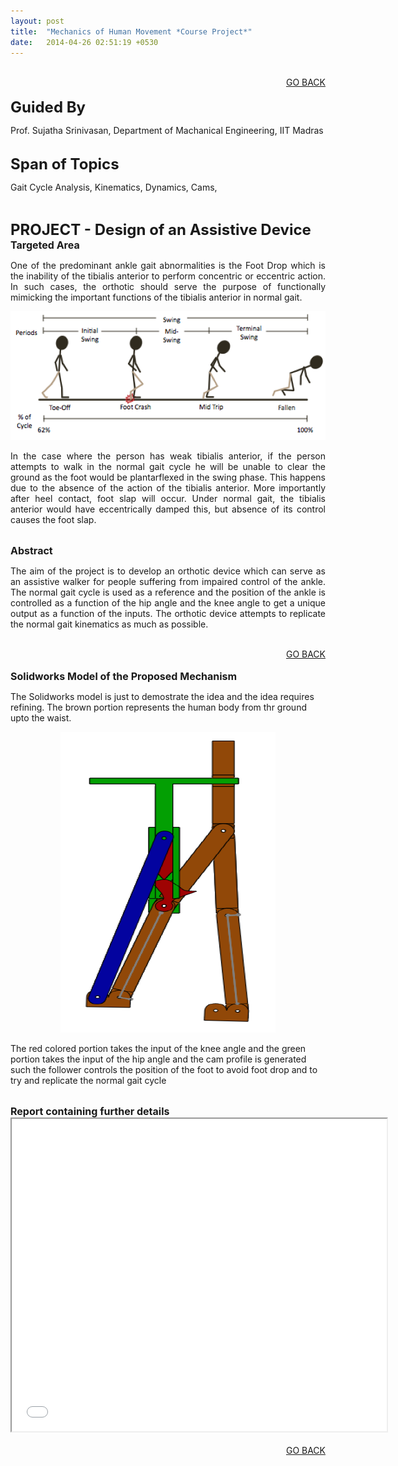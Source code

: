 ```yaml
---
layout: post
title:  "Mechanics of Human Movement *Course Project*"
date:   2014-04-26 02:51:19 +0530
---
```



<br>
<div align="right"><a href="/project.html">GO BACK</a></div>
<br>
<font size="5"><b>Guided By</b></font>
<p>Prof. Sujatha Srinivasan, Department of Machanical Engineering, IIT Madras</p>

<br>
<font size="5"><b>Span of Topics</b></font>
<p>Gait Cycle Analysis, Kinematics, Dynamics, Cams, </p>
<br>

<font size="5"><b>PROJECT - Design of an Assistive Device</b></font>
<br>
<font size="3"><b>Targeted Area</b></font>
<p align="justify">One of the predominant ankle gait abnormalities is the Foot Drop which is the inability of the tibialis anterior to perform concentric or eccentric action. In such cases, the orthotic should serve the purpose of functionally mimicking the important functions of the tibialis anterior in normal gait.</p>
<section role="banner" align="center">
  <img src="/img/abnormalgait.png" />
</section>
<p align="justify">In the case where the person has weak tibialis anterior, if the person attempts to walk in the normal gait cycle he will be unable to clear the ground as the foot would be plantarflexed in the swing phase. This happens due to the absence of the action of the tibialis anterior. More importantly after heel contact, foot slap will occur. Under normal gait, the tibialis anterior would have eccentrically damped this, but absence of its control causes the foot slap.</p>

<br>
<font size="3"><b>Abstract</b></font>
<p align="justify">The aim of the project is to develop an orthotic device which can serve as an assistive walker for people suffering from impaired control of the ankle.  The normal gait cycle is used as a reference and the position of the ankle is controlled as a function of the hip angle and the knee angle to get a unique output as a function of the inputs.
The orthotic device attempts to replicate the normal gait kinematics as much as possible.</p>
<br>
<div align="right"><a href="/project.html">GO BACK</a></div>
<br>
<font size="3"><b>Solidworks Model of the Proposed Mechanism</b></font>
<p>The Solidworks model is just to demostrate the idea and the idea requires refining. The brown portion represents the human body from thr ground upto the waist.</p>
<section role="banner" align="center">
  <img src="/img/assistivedevice.png" />
</section>
<p>The red colored portion takes the input of the knee angle and the green portion takes the input of the hip angle and the cam profile is generated such the follower controls the position of the foot to avoid foot drop and to try and replicate the normal gait cycle</p>
<br>
<font size="3"><b>Report containing further details</b></font>
<section role="banner" align="center">
<iframe src="/MOHM.pdf" 
style="width:600px; height:500px;" frameborder="2"></iframe>
</section>
<br>
<div align="right"><a href="/project.html">GO BACK</a></div>
<br>


